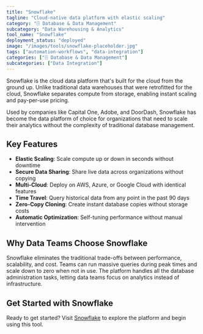 ```yaml
---
title: "Snowflake"
tagline: "Cloud-native data platform with elastic scaling"
category: "🗄️ Database & Data Management"
subcategory: "Data Warehousing & Analytics"
tool_name: "Snowflake"
deployment_status: "deployed"
image: "/images/tools/snowflake-placeholder.jpg"
tags: ["automation-workflows", "data-integration"]
categories: ["🗄️ Database & Data Management"]
subcategories: ["Data Integration"]
---
```

Snowflake is the cloud data platform that's built for the cloud from the ground up. Unlike traditional data warehouses that were retrofitted for the cloud, Snowflake separates compute from storage, enabling instant scaling and pay-per-use pricing.

Used by companies like Capital One, Adobe, and DoorDash, Snowflake has become the data platform of choice for organizations that need to scale their analytics without the complexity of traditional database management.

## Key Features
- **Elastic Scaling**: Scale compute up or down in seconds without downtime
- **Secure Data Sharing**: Share live data across organizations without copying
- **Multi-Cloud**: Deploy on AWS, Azure, or Google Cloud with identical features
- **Time Travel**: Query historical data from any point in the past 90 days
- **Zero-Copy Cloning**: Create instant database copies without storage costs
- **Automatic Optimization**: Self-tuning performance without manual intervention

## Why Data Teams Choose Snowflake
Snowflake eliminates the traditional trade-offs between performance, scalability, and cost. Teams can run massive queries during peak times and scale down to zero when not in use. The platform handles all the database administration tasks, letting data teams focus on analytics instead of infrastructure.

## Get Started with Snowflake

Ready to get started? Visit [Snowflake](https://www.snowflake.com) to explore the platform and begin using this tool.